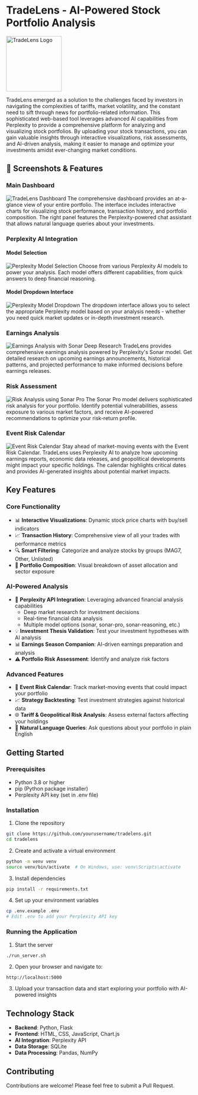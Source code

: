 # TradeLens - AI-Powered Stock Portfolio Analysis

<div align="left">
  <img src="static/img/logo.png" alt="TradeLens Logo" width="150" height="150">
</div>

TradeLens emerged as a solution to the challenges faced by investors in navigating the complexities of tariffs, market volatility, and the constant need to sift through news for portfolio-related information. This sophisticated web-based tool leverages advanced AI capabilities from Perplexity to provide a comprehensive platform for analyzing and visualizing stock portfolios. By uploading your stock transactions, you can gain valuable insights through interactive visualizations, risk assessments, and AI-driven analysis, making it easier to manage and optimize your investments amidst ever-changing market conditions.

## 📸 Screenshots & Features

### Main Dashboard
![TradeLens Dashboard](static/img/Tradelens_Dashboard_with_chat_powered_by_Perplexity.png)
The comprehensive dashboard provides an at-a-glance view of your entire portfolio. The interface includes interactive charts for visualizing stock performance, transaction history, and portfolio composition. The right panel features the Perplexity-powered chat assistant that allows natural language queries about your investments.

### Perplexity AI Integration

#### Model Selection
![Perplexity Model Selection](static/img/Models_selection.png)
Choose from various Perplexity AI models to power your analysis. Each model offers different capabilities, from quick answers to deep financial reasoning.

#### Model Dropdown Interface
![Perplexity Model Dropdown](static/img/Perplexity_model_dropdown.png)
The dropdown interface allows you to select the appropriate Perplexity model based on your analysis needs - whether you need quick market updates or in-depth investment research.

### Earnings Analysis
![Earnings Analysis with Sonar Deep Research](static/img/Earnings_with_sonar_deep_research.png)
TradeLens provides comprehensive earnings analysis powered by Perplexity's Sonar model. Get detailed research on upcoming earnings announcements, historical patterns, and projected performance to make informed decisions before earnings releases.

### Risk Assessment
![Risk Analysis using Sonar Pro](static/img/Risk_Analysis_using_sonar_pro.png)
The Sonar Pro model delivers sophisticated risk analysis for your portfolio. Identify potential vulnerabilities, assess exposure to various market factors, and receive AI-powered recommendations to optimize your risk-return profile.

### Event Risk Calendar
![Event Risk Calendar](static/img/Event_risk_calandar.png)
Stay ahead of market-moving events with the Event Risk Calendar. TradeLens uses Perplexity AI to analyze how upcoming earnings reports, economic data releases, and geopolitical developments might impact your specific holdings. The calendar highlights critical dates and provides AI-generated insights about potential market impacts.

## Key Features

### Core Functionality
- 📊 **Interactive Visualizations**: Dynamic stock price charts with buy/sell indicators
- 📈 **Transaction History**: Comprehensive view of all your trades with performance metrics
- 🔍 **Smart Filtering**: Categorize and analyze stocks by groups (MAG7, Other, Unlisted)
- 💼 **Portfolio Composition**: Visual breakdown of asset allocation and sector exposure

### AI-Powered Analysis
- 🤖 **Perplexity API Integration**: Leveraging advanced financial analysis capabilities
  - Deep market research for investment decisions
  - Real-time financial data analysis
  - Multiple model options (sonar, sonar-pro, sonar-reasoning, etc.)
- 💡 **Investment Thesis Validation**: Test your investment hypotheses with AI analysis
- 📊 **Earnings Season Companion**: AI-driven earnings preparation and analysis
- ⚠️ **Portfolio Risk Assessment**: Identify and analyze risk factors

### Advanced Features
- 📅 **Event Risk Calendar**: Track market-moving events that could impact your portfolio  
- 📈 **Strategy Backtesting**: Test investment strategies against historical data
- 🌐 **Tariff & Geopolitical Risk Analysis**: Assess external factors affecting your holdings
- 🤔 **Natural Language Queries**: Ask questions about your portfolio in plain English

## Getting Started

### Prerequisites

- Python 3.8 or higher
- pip (Python package installer)
- Perplexity API key (set in .env file)

### Installation

1. Clone the repository
```bash
git clone https://github.com/yourusername/tradelens.git
cd tradelens
```

2. Create and activate a virtual environment
```bash
python -m venv venv
source venv/bin/activate  # On Windows, use: venv\Scripts\activate
```

3. Install dependencies
```bash
pip install -r requirements.txt
```

4. Set up your environment variables
```bash
cp .env.example .env
# Edit .env to add your Perplexity API key
```

### Running the Application

1. Start the server
```bash
./run_server.sh
```

2. Open your browser and navigate to:
```
http://localhost:5000
```

3. Upload your transaction data and start exploring your portfolio with AI-powered insights

## Technology Stack

- **Backend**: Python, Flask
- **Frontend**: HTML, CSS, JavaScript, Chart.js
- **AI Integration**: Perplexity API
- **Data Storage**: SQLite
- **Data Processing**: Pandas, NumPy

## Contributing

Contributions are welcome! Please feel free to submit a Pull Request.